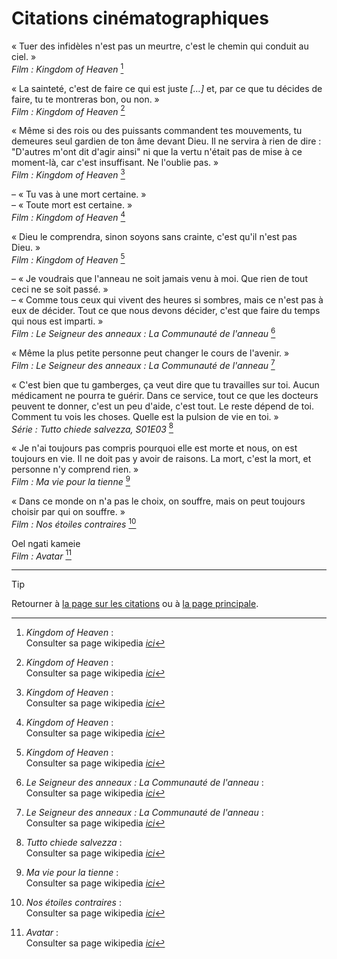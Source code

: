 # Citations cinématographiques


<!--------------------------------------------->
<!------------- Kingdom of Heaven ------------->
<!--------------------------------------------->

« Tuer des infidèles n'est pas un meurtre, c'est le chemin qui conduit au ciel. »  
*Film : Kingdom of Heaven* [^Kingdom-of-Heaven]


« La sainteté, c'est de faire ce qui est juste *[…]* et, par ce que tu décides de faire, tu te montreras bon, ou non. »  
*Film : Kingdom of Heaven* [^Kingdom-of-Heaven]


« Même si des rois ou des puissants commandent tes mouvements, tu demeures seul gardien de ton âme devant Dieu. Il ne servira à rien de dire : "D'autres m'ont dit d'agir ainsi" ni que la vertu n'était pas de mise à ce moment-là, car c'est insuffisant. Ne l'oublie pas. »  
*Film : Kingdom of Heaven* [^Kingdom-of-Heaven]


– « Tu vas à une mort certaine. »  
– « Toute mort est certaine. »  
*Film : Kingdom of Heaven* [^Kingdom-of-Heaven]


« Dieu le comprendra, sinon soyons sans crainte, c'est qu'il n'est pas Dieu. »  
*Film : Kingdom of Heaven* [^Kingdom-of-Heaven]

[^Kingdom-of-Heaven]: *Kingdom of Heaven* :  
Consulter sa page wikipedia [*ici*](https://fr.wikipedia.org/wiki/Kingdom_of_Heaven)




<!--------------------------------------------->
<!--------- Le Seigneur des anneaux 1 --------->
<!--------------------------------------------->

– « Je voudrais que l'anneau ne soit jamais venu à moi. Que rien de tout ceci ne se soit passé. »  
– « Comme tous ceux qui vivent des heures si sombres, mais ce n'est pas à eux de décider. Tout ce que nous devons décider, c'est que faire du temps qui nous est imparti. »  
*Film : Le Seigneur des anneaux : La Communauté de l'anneau* [^Seigneur-des-anneaux-1]


« Même la plus petite personne peut changer le cours de l'avenir. »  
*Film : Le Seigneur des anneaux : La Communauté de l'anneau* [^Seigneur-des-anneaux-1]



[^Seigneur-des-anneaux-1]: *Le Seigneur des anneaux : La Communauté de l'anneau* :  
Consulter sa page wikipedia [*ici*](https://fr.wikipedia.org/wiki/Le_Seigneur_des_anneaux_:_La_Communauté_de_l%27anneau)




<!--------------------------------------------->
<!----------- Tutto chiede salvezza ----------->
<!--------------------------------------------->

« C'est bien que tu gamberges, ça veut dire que tu travailles sur toi. Aucun médicament ne pourra te guérir. Dans ce service, tout ce que les docteurs peuvent te donner, c'est un peu d'aide, c'est tout. Le reste dépend de toi. Comment tu vois les choses. Quelle est la pulsion de vie en toi. »  
*Série : Tutto chiede salvezza, S01E03* [^tutto-chiede-salvezza]



[^tutto-chiede-salvezza]: *Tutto chiede salvezza* :  
Consulter sa page wikipedia [*ici*](https://fr.wikipedia.org/wiki/Nous_voulons_tous_être_sauvés)




<!--------------------------------------------->
<!----------- Ma vie pour la tienne ----------->
<!--------------------------------------------->

« Je n'ai toujours pas compris pourquoi elle est morte et nous, on est toujours en vie. Il ne doit pas y avoir de raisons. La mort, c'est la mort, et personne n'y comprend rien. »  
*Film : Ma vie pour la tienne* [^ma-vie-pour-la-tienne]



[^ma-vie-pour-la-tienne]: *Ma vie pour la tienne* :  
Consulter sa page wikipedia [*ici*](https://fr.wikipedia.org/wiki/Ma_vie_pour_la_tienne)



<!--------------------------------------------->
<!----------- Nos étoiles contraires ---------->
<!--------------------------------------------->

« Dans ce monde on n'a pas le choix, on souffre, mais on peut toujours choisir par qui on souffre. »  
*Film : Nos étoiles contraires* [^nos-étoiles-contraires]



[^nos-étoiles-contraires]: *Nos étoiles contraires* :  
Consulter sa page wikipedia [*ici*](https://fr.wikipedia.org/wiki/Nos_étoiles_contraires_(film))




<!--------------------------------------------->
<!------------------ Avatar ------------------->
<!--------------------------------------------->

Oel ngati kameie  
*Film : Avatar* [^Avatar]



[^Avatar]: *Avatar* :  
Consulter sa page wikipedia [*ici*](https://fr.wikipedia.org/wiki/Avatar_(film,_2009))




<!--------------------------------------------->
<!------------------- Film ------------------->
<!--------------------------------------------->

<!--
« citation »  
*Film : titre* [^titre]


– « blablabla »  
– « blablabla. »  
*Film : titre* [^titre]



[^titre]: *titre* :  
Consulter sa page wikipedia [*ici*](lien.com)
-->



<!--------------------------------------------->
<!------------------- Série ------------------->
<!--------------------------------------------->

<!--
« citation »  
*Série : titre, SxxExx* [^titre]


– « blablabla »  
– « blablabla. »  
*Série : titre, SxxExx* [^titre]



[^titre]: *titre* :  
Consulter sa page wikipedia [*ici*](lien.com)
-->




---

> [!TIP]  
> Retourner à [la page sur les citations](README.md) ou à [la page principale](../README.md).